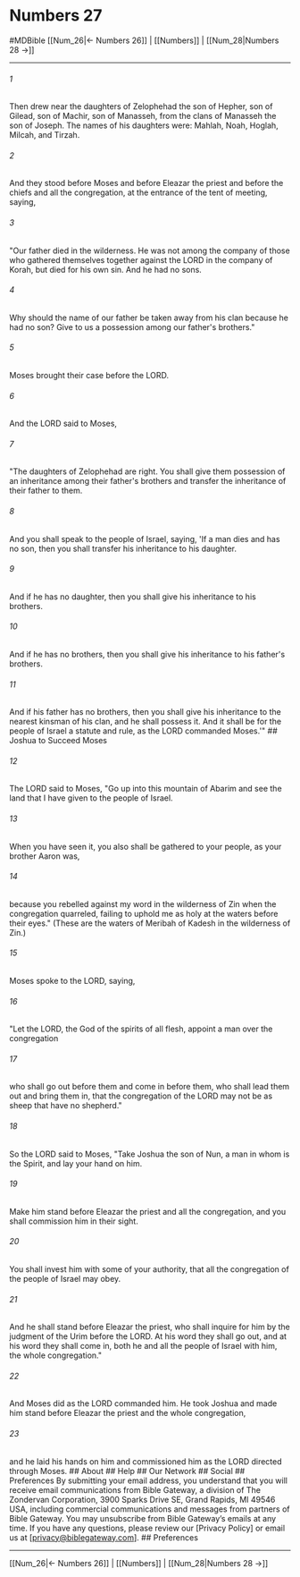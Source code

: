 # Numbers 27
#MDBible
[[Num_26|← Numbers 26]] | [[Numbers]] | [[Num_28|Numbers 28 →]]

***






###### 1 


Then drew near the daughters of Zelophehad the son of Hepher, son of Gilead, son of Machir, son of Manasseh, from the clans of Manasseh the son of Joseph. The names of his daughters were: Mahlah, Noah, Hoglah, Milcah, and Tirzah. 





###### 2 


And they stood before Moses and before Eleazar the priest and before the chiefs and all the congregation, at the entrance of the tent of meeting, saying, 





###### 3 


"Our father died in the wilderness. He was not among the company of those who gathered themselves together against the LORD in the company of Korah, but died for his own sin. And he had no sons. 





###### 4 


Why should the name of our father be taken away from his clan because he had no son? Give to us a possession among our father's brothers." 





###### 5 


Moses brought their case before the LORD. 





###### 6 


And the LORD said to Moses, 





###### 7 


"The daughters of Zelophehad are right. You shall give them possession of an inheritance among their father's brothers and transfer the inheritance of their father to them. 





###### 8 


And you shall speak to the people of Israel, saying, 'If a man dies and has no son, then you shall transfer his inheritance to his daughter. 





###### 9 


And if he has no daughter, then you shall give his inheritance to his brothers. 





###### 10 


And if he has no brothers, then you shall give his inheritance to his father's brothers. 





###### 11 


And if his father has no brothers, then you shall give his inheritance to the nearest kinsman of his clan, and he shall possess it. And it shall be for the people of Israel a statute and rule, as the LORD commanded Moses.'" ## Joshua to Succeed Moses 





###### 12 


The LORD said to Moses, "Go up into this mountain of Abarim and see the land that I have given to the people of Israel. 





###### 13 


When you have seen it, you also shall be gathered to your people, as your brother Aaron was, 





###### 14 


because you rebelled against my word in the wilderness of Zin when the congregation quarreled, failing to uphold me as holy at the waters before their eyes." (These are the waters of Meribah of Kadesh in the wilderness of Zin.) 





###### 15 


Moses spoke to the LORD, saying, 





###### 16 


"Let the LORD, the God of the spirits of all flesh, appoint a man over the congregation 





###### 17 


who shall go out before them and come in before them, who shall lead them out and bring them in, that the congregation of the LORD may not be as sheep that have no shepherd." 





###### 18 


So the LORD said to Moses, "Take Joshua the son of Nun, a man in whom is the Spirit, and lay your hand on him. 





###### 19 


Make him stand before Eleazar the priest and all the congregation, and you shall commission him in their sight. 





###### 20 


You shall invest him with some of your authority, that all the congregation of the people of Israel may obey. 





###### 21 


And he shall stand before Eleazar the priest, who shall inquire for him by the judgment of the Urim before the LORD. At his word they shall go out, and at his word they shall come in, both he and all the people of Israel with him, the whole congregation." 





###### 22 


And Moses did as the LORD commanded him. He took Joshua and made him stand before Eleazar the priest and the whole congregation, 





###### 23 


and he laid his hands on him and commissioned him as the LORD directed through Moses. ## About ## Help ## Our Network ## Social ## Preferences By submitting your email address, you understand that you will receive email communications from Bible Gateway, a division of The Zondervan Corporation, 3900 Sparks Drive SE, Grand Rapids, MI 49546 USA, including commercial communications and messages from partners of Bible Gateway. You may unsubscribe from Bible Gateway&rsquo;s emails at any time. If you have any questions, please review our [Privacy Policy] or email us at [privacy@biblegateway.com]. ## Preferences

***

[[Num_26|← Numbers 26]] | [[Numbers]] | [[Num_28|Numbers 28 →]]
